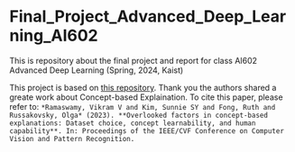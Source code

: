 # Final_Project_Advanced_Deep_Learning_AI602
This is repository about the final project and report for class AI602 Advanced Deep Learning (Spring, 2024, Kaist)

This project is based on [this repository](https://github.com/princetonvisualai/OverlookedFactors). Thank you the authors shared a greate work about Concept-based Explaination.
To cite this paper, please refer to:
`*Ramaswamy, Vikram V and Kim, Sunnie SY and Fong, Ruth and Russakovsky, Olga* (2023). **Overlooked factors in concept-based explanations: Dataset choice, concept learnability, and human capability**. In: Proceedings of the IEEE/CVF Conference on Computer Vision and Pattern Recognition.`